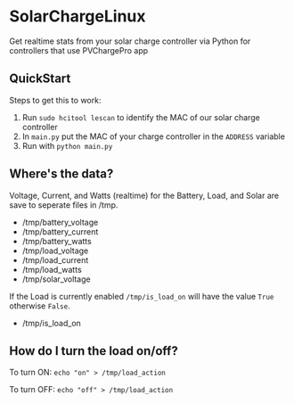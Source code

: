 # SolarChargeLinux
Get realtime stats from your solar charge controller via Python for controllers that use PVChargePro app

## QuickStart
Steps to get this to work:
1. Run `sudo hcitool lescan` to identify the MAC of our solar charge controller
2. In `main.py` put the MAC of your charge controller in the `ADDRESS` variable
3. Run with `python main.py`


## Where's the data?
Voltage, Current, and Watts (realtime) for the Battery, Load, and Solar are save to seperate files in /tmp.

   - /tmp/battery_voltage
   - /tmp/battery_current
   - /tmp/battery_watts
   - /tmp/load_voltage
   - /tmp/load_current
   - /tmp/load_watts
   - /tmp/solar_voltage

If the Load is currently enabled `/tmp/is_load_on` will have the value `True` otherwise `False`.

   - /tmp/is_load_on

## How do I turn the load on/off?

To turn ON: `echo "on" > /tmp/load_action`

To turn OFF: `echo "off" > /tmp/load_action`


